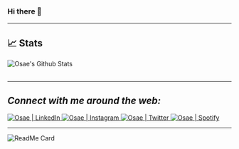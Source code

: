 ### Hi there 👋

<div align="start">

  ***
 ## 📈 Stats 
 <img align="start" src="https://github-readme-stats.vercel.app/api?username=OsaeAddo&include_all_commits=true&count_private=true&show_icons=true&line_height=20&title_color=7A7ADB&icon_color=2234AE&text_color=D3D3D3&bg_color=0,000000,130F40" alt="Osae's Github Stats">
 <br>
 <br>
 
 ***

 ## <i>Connect with me around the web:</i>

 <a href="https://www.linkedin.com/in/emmanuel-osae-addo" target="_blank">
  <img src="https://img.shields.io/badge/LinkedIn-%230077B5.svg?&style=flat-square&logo=linkedin&logoColor=white" alt="Osae | LinkedIn">
 </a>

 <a href="[https://www.instagram.com/absphreak](https://www.instagram.com/osaeaddo_/)" target="_blank">
  <img src="https://img.shields.io/badge/Instagram-%23E4405F.svg?&style=flat-square&logo=instagram&logoColor=white" alt="Osae | Instagram">
 </a>

 <a href="[https://twitter.com/ABSphreak](https://twitter.com/Osae__)" target="_blank">
  <img src="https://img.shields.io/badge/Twitter-%231DA1F2.svg?&style=flat-square&logo=twitter&logoColor=white" alt="Osae | Twitter">
 </a>

 <a href="https://open.spotify.com/user/313zvouzyyejcwxcvy74niiuuzka?si=8a2597a506af407e" target="_blank">
  <img src="https://img.shields.io/badge/Spotify-%231ED760.svg?&style=flat-square&logo=spotify&logoColor=white" alt="Osae | Spotify">
 </a>

 <br />
 
 ***
 
 ![ReadMe Card](https://github-readme-stats.vercel.app/api/pin/?username=OsaeAddo&repo=Url-shortening-api)
</div>





<!--
**OsaeAddo/OsaeAddo** is a ✨ _special_ ✨ repository because its `README.md` (this file) appears on your GitHub profile.

Here are some ideas to get you started:

- 🔭 I’m currently working on ...
- 🌱 I’m currently learning ...
- 👯 I’m looking to collaborate on ...
- 🤔 I’m looking for help with ...
- 💬 Ask me about ...
- 📫 How to reach me: ...
- 😄 Pronouns: ...
- ⚡ Fun fact: ...
-->
